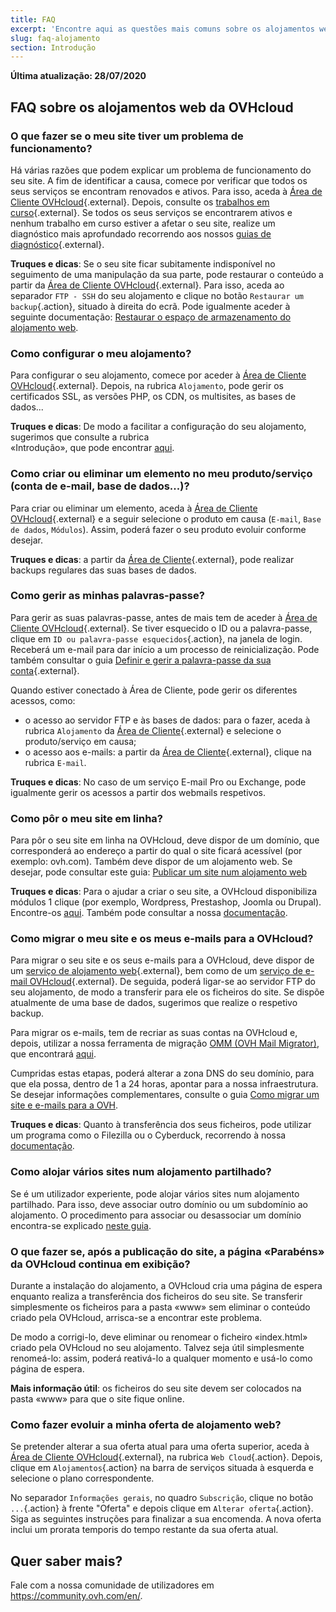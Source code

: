 ```yaml
---
title: FAQ
excerpt: 'Encontre aqui as questões mais comuns sobre os alojamentos web da OVHcloud'
slug: faq-alojamento
section: Introdução
---
```


**Última atualização: 28/07/2020**

## FAQ sobre os alojamentos web da OVHcloud


### O que fazer se o meu site tiver um problema de funcionamento? 

Há várias razões que podem explicar um problema de funcionamento do seu site. A fim de identificar a causa, comece por verificar que todos os seus serviços se encontram renovados e ativos. Para isso, aceda à [Área de Cliente OVHcloud](https://www.ovh.com/auth/?action=gotomanager&from=https://www.ovh.pt/&ovhSubsidiary=pt){.external}. Depois, consulte os [trabalhos em curso](https://web-cloud.status-ovhcloud.com/){.external}. Se todos os seus serviços se encontrarem ativos e nenhum trabalho em curso estiver a afetar o seu site, realize um diagnóstico mais aprofundado recorrendo aos nossos [guias de diagnóstico](../){.external}.

**Truques e dicas**: Se o seu site ficar subitamente indisponível no seguimento de uma manipulação da sua parte, pode restaurar o conteúdo a partir da [Área de Cliente OVHcloud](https://www.ovh.com/auth/?action=gotomanager&from=https://www.ovh.pt/&ovhSubsidiary=pt){.external}. Para isso, aceda ao separador `FTP - SSH` do seu alojamento e clique no botão `Restaurar um backup`{.action}, situado à direita do ecrã. Pode igualmente aceder à seguinte documentação: [Restaurar o espaço de armazenamento do alojamento web](../restauracao-ftp-filezilla-area-de-cliente/).

### Como configurar o meu alojamento? 

Para configurar o seu alojamento, comece por aceder à [Área de Cliente OVHcloud](https://www.ovh.com/auth/?action=gotomanager&from=https://www.ovh.pt/&ovhSubsidiary=pt){.external}. Depois, na rubrica `Alojamento`, pode gerir os certificados SSL, as versões PHP, os CDN, os multisites, as bases de dados...

**Truques e dicas**: De modo a facilitar a configuração do seu alojamento, sugerimos que consulte a rubrica <br> «Introdução», que pode encontrar [aqui](../).

### Como criar ou eliminar um elemento no meu produto/serviço (conta de e-mail, base de dados...)?

Para criar ou eliminar um elemento, aceda à [Área de Cliente OVHcloud](https://www.ovh.com/auth/?action=gotomanager&from=https://www.ovh.pt/&ovhSubsidiary=pt){.external} e a seguir selecione o produto em causa (`E-mail`, `Base de dados`, `Módulos`). Assim, poderá fazer o seu produto evoluir conforme desejar.

**Truques e dicas**: a partir da [Área de Cliente](https://www.ovh.com/auth/?action=gotomanager&from=https://www.ovh.pt/&ovhSubsidiary=pt){.external}, pode realizar backups regulares das suas bases de dados.

### Como gerir as minhas palavras-passe? 

Para gerir as suas palavras-passe, antes de mais tem de aceder à [Área de Cliente OVHcloud](https://www.ovh.com/auth/?action=gotomanager&from=https://www.ovh.pt/&ovhSubsidiary=pt){.external}. Se tiver esquecido o ID ou a palavra-passe, clique em `ID ou palavra-passe esquecidos`{.action}, na janela de login. Receberá um e-mail para dar início a um processo de reinicialização.
Pode também consultar o guia [Definir e gerir a palavra-passe da sua conta](../../customer/gerir-a-palavra-passe/){.external}.

Quando estiver conectado à Área de Cliente, pode gerir os diferentes acessos, como: 

* o acesso ao servidor FTP e às bases de dados: para o fazer, aceda à rubrica `Alojamento` da [Área de Cliente](https://www.ovh.com/auth/?action=gotomanager&from=https://www.ovh.pt/&ovhSubsidiary=pt){.external} e selecione o produto/serviço em causa;
* o acesso aos e-mails: a partir da [Área de Cliente](https://www.ovh.com/auth/?action=gotomanager&from=https://www.ovh.pt/&ovhSubsidiary=pt){.external}, clique na rubrica `E-mail`.

**Truques e dicas**: No caso de um serviço E-mail Pro ou Exchange, pode igualmente gerir os acessos a partir dos webmails respetivos.

### Como pôr o meu site em linha? 

Para pôr o seu site em linha na OVHcloud, deve dispor de um domínio, que corresponderá ao endereço a partir do qual o site ficará acessível (por exemplo: ovh.com). Também deve dispor de um alojamento web. Se desejar, pode consultar este guia: [Publicar um site num alojamento web](../partilhado_colocar_o_meu_website_online/)

**Truques e dicas**: Para o ajudar a criar o seu site, a OVHcloud disponibiliza módulos 1 clique (por exemplo, Wordpress, Prestashop, Joomla ou Drupal). Encontre-os [aqui](https://www.ovhcloud.com/pt/web-hosting/uc-website/). Também pode consultar a nossa [documentação](../partilhado_guias_dos_modulos_dos_alojamentos_partilhados/).

### Como migrar o meu site e os meus e-mails para a OVHcloud? 

Para migrar o seu site e os seus e-mails para a OVHcloud, deve dispor de um [serviço de alojamento web](https://www.ovhcloud.com/pt/web-hosting/){.external}, bem como de um [serviço de e-mail OVHcloud](https://www.ovhcloud.com/pt/emails/){.external}. De seguida, poderá ligar-se ao servidor FTP do seu alojamento, de modo a transferir para ele os ficheiros do site. Se dispõe atualmente de uma base de dados, sugerimos que realize o respetivo backup. 

Para migrar os e-mails, tem de recriar as suas contas na OVHcloud e, depois, utilizar a nossa ferramenta de migração [OMM (OVH Mail Migrator)](https://omm.ovh.net/), que encontrará [aqui](https://omm.ovh.net/). 

Cumpridas estas etapas, poderá alterar a zona DNS do seu domínio, para que ela possa, dentro de 1 a 24 horas, apontar para a nossa infraestrutura. Se desejar informações complementares, consulte o guia [Como migrar um site e e-mails para a OVH](../migrar-site-para-ovh/).

**Truques e dicas**: Quanto à transferência dos seus ficheiros, pode utilizar um programa como o Filezilla ou o Cyberduck, recorrendo à nossa [documentação](../partilhado_guia_de_utilizacao_do_filezilla/).

### Como alojar vários sites num alojamento partilhado?

Se é um utilizador experiente, pode alojar vários sites num alojamento partilhado. Para isso, deve associar outro domínio ou um subdomínio ao alojamento. O procedimento para associar ou desassociar um domínio encontra-se explicado [neste guia](../multisites-configurar-um-multisite-no-meu-alojamento-web/).

### O que fazer se, após a publicação do site, a página «Parabéns» da OVHcloud continua em exibição?

Durante a instalação do alojamento, a OVHcloud cria uma página de espera enquanto realiza a transferência dos ficheiros do seu site. Se transferir simplesmente os ficheiros para a pasta «www» sem eliminar o conteúdo criado pela OVHcloud, arrisca-se a encontrar este problema. 

De modo a corrigi-lo, deve eliminar ou renomear o ficheiro «index.html» criado pela OVHcloud no seu alojamento.
Talvez seja útil simplesmente renomeá-lo: assim, poderá reativá-lo a qualquer momento e usá-lo como página de espera. 

**Mais informação útil**: os ficheiros do seu site devem ser colocados na pasta «www» para que o site fique online.

### Como fazer evoluir a minha oferta de alojamento web?

Se pretender alterar a sua oferta atual para uma oferta superior, aceda à [Área de Cliente OVHcloud](https://www.ovh.com/auth/?action=gotomanager&from=https://www.ovh.pt/&ovhSubsidiary=pt){.external}, na rubrica `Web Cloud`{.action}. Depois, clique em `Alojamentos`{.action} na barra de serviços situada à esquerda e selecione o plano correspondente.

No separador `Informações gerais`, no quadro `Subscrição`, clique no botão `...`{.action} à frente "Oferta" e depois clique em `Alterar oferta`{.action}. Siga as seguintes instruções para finalizar a sua encomenda. A nova oferta inclui um prorata temporis do tempo restante da sua oferta atual.

## Quer saber mais?

Fale com a nossa comunidade de utilizadores em <https://community.ovh.com/en/>.
